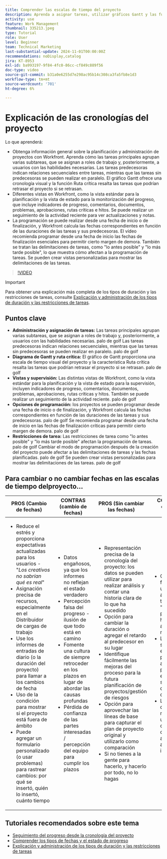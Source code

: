 ```yaml
---
title: Comprender las escalas de tiempo del proyecto
description: Aprenda a asignar tareas, utilizar gráficos Gantt y las funciones de ruta crítica, supervisar proyectos mediante vistas, programar tareas de forma eficaz y aplicar restricciones para una planificación óptima de los proyectos.
activity: use
feature: Work Management
thumbnail: 335213.jpeg
type: Tutorial
role: User
level: Beginner
team: Technical Marketing
last-substantial-update: 2024-11-01T00:00:00Z
recommendations: noDisplay,catalog
jira: KT-8953
exl-id: ba993197-9f84-4fc0-86cc-cf849c889f56
doc-type: video
source-git-commit: b31a0e6255d7e298ac95b14c308ca3fa5fb8e1d3
workflow-type: tm+mt
source-wordcount: '701'
ht-degree: 6%

---
```


# Explicación de las cronologías del proyecto

Lo que aprenderá:

* Obtenga información general sobre la planificación y administración de proyectos con Workfront. Aprenda cómo las tareas principales agrupan varias subtareas, que se asignan a roles de trabajo y, posteriormente, a usuarios con las habilidades necesarias. Las tareas predecesoras indican relaciones secuenciales entre tareas, mientras que las tareas sin predecesoras se pueden realizar en paralelo. El gráfico Gantt ofrece una cronología visual y la función Ruta crítica resalta las tareas que podrían retrasar el proyecto si se retrasan.
* Diferentes vistas en Workfront, como la vista estándar para la planificación y la vista de estado para la monitorización del progreso, que incluye indicadores de progreso, comentarios, documentos, problemas, aprobaciones, rutas críticas e hitos. Se puede realizar un seguimiento de la actividad reciente para ver actualizaciones y notas.
* La programación se puede realizar desde una fecha de inicio o de finalización, y Workfront calcula las fechas correspondientes en función de las duraciones de las tareas y sus predecesoras. El vídeo recomienda programar desde una fecha de inicio las fechas de finalización esenciales para permitir cierto margen de demora. También se tratan las delimitaciones de tareas, como &quot;lo antes posible&quot; y &quot;lo más tarde posible&quot;, lo que muestra cómo afectan a la programación de tareas. Se pueden crear vistas personalizadas para mostrar las delimitaciones de las tareas.

>[!VIDEO](https://video.tv.adobe.com/v/335213/?quality=12&learn=on&enablevpops)

>[!IMPORTANT]
>
>Para obtener una explicación más completa de los tipos de duración y las restricciones de tareas, consulte [Explicación y administración de los tipos de duración y las restricciones de tareas](/help/manage-work/intermediate-projects/understand-and-manage-duration-types-and-task-constraints.md).

## Puntos clave

* **Administración y asignación de tareas:** Las tareas principales agrupan varias subtareas, que se asignan a roles de trabajo y, posteriormente, a usuarios con las habilidades necesarias. palo de golf Las tareas predecesoras indican relaciones secuenciales, mientras que las tareas sin predecesoras se pueden realizar en paralelo. palo de golf
* **Diagrama de Gantt y ruta crítica:** El gráfico de Gantt proporciona una escala de tiempo visual del proyecto y la característica Ruta crítica resalta las tareas que podrían retrasar el proyecto si se retrasan. palo de golf
* **Vistas y supervisión:** Las distintas vistas de Workfront, como la vista estándar para la planificación y la vista de estado para la supervisión, incluyen indicadores de progreso, comentarios, documentos, problemas, aprobaciones, rutas críticas y hitos. También se puede realizar un seguimiento de la actividad reciente. palo de golf
* **Opciones de programación:** los proyectos se pueden programar desde una fecha de inicio o de finalización, y Workfront calcula las fechas correspondientes en función de las duraciones de las tareas y sus predecesoras. palo de golf Se recomienda programar desde una fecha de inicio en las fechas de finalización críticas para permitir cierto margen de demora. palo de golf
* **Restricciones de tarea:** Las restricciones de tarea como &quot;lo antes posible&quot; y &quot;lo más tarde posible&quot; afectan la programación de tareas. palo de golf Cambiar el modo de programación después de la creación del proyecto puede afectar a las delimitaciones de tareas y las fechas planificadas. palo de golf Se pueden crear vistas personalizadas para mostrar las delimitaciones de las tareas. palo de golf


## Para cambiar o no cambiar fechas en las escalas de tiempo del &#x200B;proyecto...

| PROS (Cambio de fechas) | CONTRAS (cambio de fechas) | PROS (Sin cambiar las fechas) | CONTRAS (no cambia las fechas) |
|---------------------------|---------------------------|---------------------------|---------------------------|
| <ul><li>Reduce el estrés y proporciona expectativas actualizadas para los usuarios - &quot;_Los creativos no sabrían qué es real_&quot;</li><li>Asignación precisa de recursos, especialmente en el Distribuidor de cargas de trabajo</li><li>Use los informes de entradas de diario (o la duración del proyecto) para llamar a los cambios de fecha</li><li>Uso de la condición para mostrar si el proyecto está fuera de ámbito</li><li>Puede agregar un formulario personalizado (o usar problemas) para rastrear cambios: por qué se insertó, quién lo insertó, cuánto tiempo</li></ul> | <ul></li><li>Datos engañosos, ya que los informes no reflejan el estado verdadero</li><li>Percepción falsa del progreso - ilusión de que todo está en camino&#x200B;</li><li>Fomente una cultura de siempre retroceder en los plazos en lugar de abordar las causas profundas&#x200B;</li><li>Pérdida de confianza de las partes interesadas / percepción del equipo para cumplir los plazos </li></ul> | <ul></li><li>Representación precisa de la cronología del proyecto: los datos se pueden utilizar para realizar análisis y contar una historia clara de lo que ha sucedido</li><li>Opción para cambiar la duración o agregar el retardo al predecesor en su lugar</li><li>Identifique fácilmente las mejoras del proceso para la futura planificación de proyectos/gestión de riesgos&#x200B;</li><li>Opción para aprovechar las líneas de base para capturar el plan de proyecto original y utilizarlo como comparación</li><li>Si no tienes a la gente para hacerlo, y hacerlo por todo, no lo hagas&#x200B;</li></ul> | <ul></li><li>Confusión y/o frustración del usuario: abundancia de tareas &quot;tardías&quot; a pesar del hecho de que acaba de ser notificado</li><li>Los recursos se asignaron efectivamente para asignarlos al plan original, pero ahora están sobrecargados de trabajo demorado</li><li>La cronología del proyecto no se puede usar para comunicar claramente las actualizaciones a las partes interesadas</li></ul> |


## Tutoriales recomendados sobre este tema

* [Seguimiento del progreso desde la cronología del proyecto](/help/manage-work/project-timelines/track-work-progress-from-the-project-timeline.md)
* [Comprender los tipos de fechas y el estado de progreso](/help/manage-work/project-timelines/understand-task-dates-and-progress-status.md)
* [Explicación y administración de los tipos de duración y las restricciones de tareas](/help/manage-work/intermediate-projects/understand-and-manage-duration-types-and-task-constraints.md)

